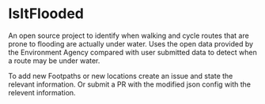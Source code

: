 # IsItFlooded

An open source project to identify when walking and cycle routes that are prone to flooding are actually under water. 
Uses the open data provided by the Environment Agency compared with user submitted data to detect when a route may be under water.

To add new Footpaths or new locations create an issue and state the relevant information. Or submit a PR with the modified json config 
with the relevent information.
